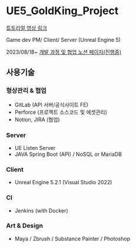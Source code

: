 # UE5_GoldKing_Project

[튜토리얼 영상 링크](https://youtu.be/gFAPVcIxiAQ?feature=shared)

Game dev PM/ Client/ Server (Unreal Engine 5) 



2023/08/18~
[개발 과정 및 협업 노션 페이지(진행중)](https://gainful-pineapple-5a6.notion.site/GoldKing-c23451b759cf410eb841016374e2bbb7?pvs=4)


## 사용기술
### 형상관리 & 협업 
  - GitLab (API 서버/공식사이트 FE)
  - Perforce (프로젝트 소스코드 및 에셋관리)
  - Notion, JIRA (협업)
  
### Server
  - UE Listen Server 
  - JAVA Spring Boot (API) / NoSQL or MariaDB

### Client
  - Unreal Engine 5.2.1 (Visual Studio 2022)
###  CI
  - Jenkins (with Docker)

### Art & Design 
  - Maya / Zbrush / Substance Painter / Photoshop
